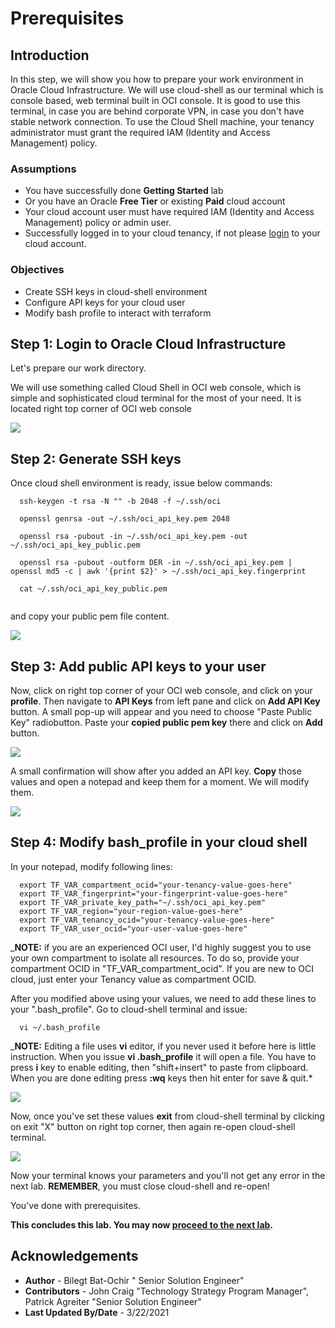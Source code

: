 # Prerequisites 

## Introduction

In this step, we will show you how to prepare your work environment in Oracle Cloud Infrastructure. We will use cloud-shell as our terminal which is console based, web terminal built in OCI console. It is good to use this terminal, in case you are behind corporate VPN, in case you don't have stable network connection.
To use the Cloud Shell machine, your tenancy administrator must grant the required IAM (Identity and Access Management) policy.

### Assumptions
- You have successfully done **Getting Started** lab
- Or you have an Oracle **Free Tier** or existing **Paid** cloud account
- Your cloud account user must have required IAM (Identity and Access Management) policy or admin user.
- Successfully logged in to your cloud tenancy, if not please [login](https://www.oracle.com/cloud/sign-in.html) to your cloud account.

### Objectives

-   Create SSH keys in cloud-shell environment
-   Configure API keys for your cloud user
-	Modify bash profile to interact with terraform 

## **Step 1**: Login to Oracle Cloud Infrastructure 

Let's prepare our work directory. 

We will use something called Cloud Shell in OCI web console, which is simple and sophisticated cloud terminal for the most of your need. It is located right top corner of OCI web console

![](/files/0.Prep_0.PNG)


## **Step 2**: Generate SSH keys 

Once cloud shell environment is ready, issue below commands:

```
  ssh-keygen -t rsa -N "" -b 2048 -f ~/.ssh/oci
  
  openssl genrsa -out ~/.ssh/oci_api_key.pem 2048
  
  openssl rsa -pubout -in ~/.ssh/oci_api_key.pem -out ~/.ssh/oci_api_key_public.pem
 
  openssl rsa -pubout -outform DER -in ~/.ssh/oci_api_key.pem | openssl md5 -c | awk '{print $2}' > ~/.ssh/oci_api_key.fingerprint
  
  cat ~/.ssh/oci_api_key_public.pem
  
```
and copy your public pem file content.

![](/files/0.Prep_1.PNG)

## **Step 3**: Add public API keys to your user

Now, click on right top corner of your OCI web console, and click on your **profile**. Then navigate to **API Keys** from left pane and click on **Add API Key** button. A small pop-up will appear and you need to choose "Paste Public Key" radiobutton. Paste your **copied public pem key** there and click on **Add** button.

![](/files/0.Prep_2.PNG)

A small confirmation will show after you added an API key. **Copy** those values and open a notepad and keep them for a moment. We will modify them.

![](/files/0.Prep_3.PNG)


## **Step 4**: Modify bash_profile in your cloud shell

In your notepad, modify following lines:
```
  export TF_VAR_compartment_ocid="your-tenancy-value-goes-here"
  export TF_VAR_fingerprint="your-fingerprint-value-goes-here"
  export TF_VAR_private_key_path="~/.ssh/oci_api_key.pem"
  export TF_VAR_region="your-region-value-goes-here"
  export TF_VAR_tenancy_ocid="your-tenancy-value-goes-here"
  export TF_VAR_user_ocid="your-user-value-goes-here"
```

_**NOTE:** if you are an experienced OCI user, I'd highly suggest you to use your own compartment to isolate all resources. To do so, provide your compartment OCID in "TF_VAR_compartment_ocid". If you are new to OCI cloud, just enter your Tenancy value as compartment OCID.

After you modified above using your values, we need to add these lines to your ".bash_profile". Go to cloud-shell terminal and issue:

```
  vi ~/.bash_profile
```

_**NOTE:** Editing a file uses **vi** editor, if you never used it before here is little instruction. When you issue **vi .bash_profile** it will open a file. You have to press **i** key to enable editing, then "shift+insert" to paste from clipboard. When you are done editing press **:wq** keys then hit enter for save & quit.*

![](/files/0.Prep_4.PNG)


Now, once you've set these values **exit** from cloud-shell terminal by clicking on exit "X" button on right top corner, then again re-open cloud-shell terminal.


![](/files/0.Prep_0.PNG)

Now your terminal knows your parameters and you'll not get any error in the next lab. **REMEMBER**, you must close cloud-shell and re-open!

You've done with prerequisites.

**This concludes this lab. You may now [proceed to the next lab](#next).**


## Acknowledgements

* **Author** - Bilegt Bat-Ochir " Senior Solution Engineer"
* **Contributors** - John Craig "Technology Strategy Program Manager", Patrick Agreiter "Senior Solution Engineer"
* **Last Updated By/Date** - 3/22/2021